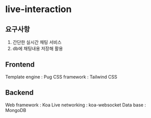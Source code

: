 # live-interaction

## 요구사항

1. 간단한 실시간 채팅 서비스
2. db에 채팅내용 저장해 활용

## Frontend
Template engine : Pug
CSS framework : Tailwind CSS

## Backend
Web framework : Koa
Live networking : koa-websocket
Data base : MongoDB